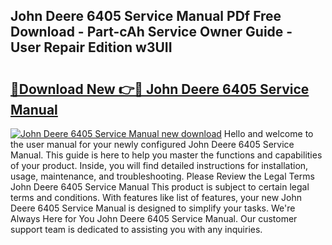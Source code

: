 ## John Deere 6405 Service Manual PDf Free Download - Part-cAh Service Owner Guide - User Repair Edition w3UII

# <h2><a href="http://bc92164.oget.top/?id=John+Deere+6405+Service+Manual">🔗Download New 👉🔴 John Deere 6405 Service Manual</a></h2>

[![John Deere 6405 Service Manual new download](https://i.imgur.com/5g1atiW.png)](http://bc92164.oget.top/?id=John+Deere+6405+Service+Manual)
Hello and welcome to the user manual for your newly configured John Deere 6405 Service Manual. This guide is here to help you master the functions and capabilities of your product. Inside, you will find detailed instructions for installation, usage, maintenance, and troubleshooting. Please Review the Legal Terms John Deere 6405 Service Manual This product is subject to certain legal terms and conditions. With features like list of features, your new John Deere 6405 Service Manual is designed to simplify your tasks. We're Always Here for You John Deere 6405 Service Manual. Our customer support team is dedicated to assisting you with any inquiries.
